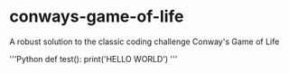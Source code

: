 # conways-game-of-life
A robust solution to the classic coding challenge Conway's Game of Life

'''Python
def test():
    print('HELLO WORLD')
'''
